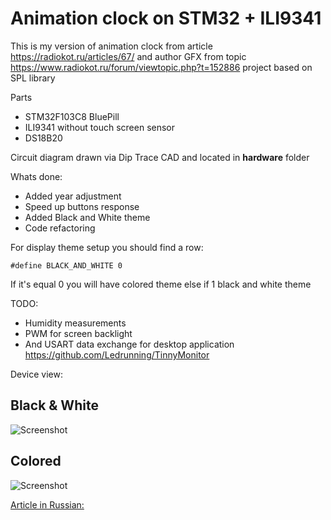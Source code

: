 # Animation clock on STM32 + ILI9341

This is my version of animation clock from article https://radiokot.ru/articles/67/
and author GFX from topic https://www.radiokot.ru/forum/viewtopic.php?t=152886
project based on SPL library

Parts
- STM32F103C8 BluePill
- ILI9341 without touch screen sensor
- DS18B20

Сircuit diagram drawn via Dip Trace CAD and located in **hardware** folder

Whats done:
- Added year adjustment 
- Speed up buttons response 
- Added Black and White theme
- Code refactoring 

For display theme setup you should find a row:

```#define BLACK_AND_WHITE 0```

If it's equal 0 you will have colored theme else if 1 black and white theme

TODO:
- Humidity measurements
- PWM for screen backlight
- And USART data exchange for desktop application https://github.com/Ledrunning/TinnyMonitor

Device view:  

## Black & White

![Screenshot](appearanceB_W.jpg)

## Colored

![Screenshot](appearance_colored.jpg)

[Article in Russian: ](https://ledrunning.wordpress.com/2023/07/23/animationclock-stm32-tft/)
